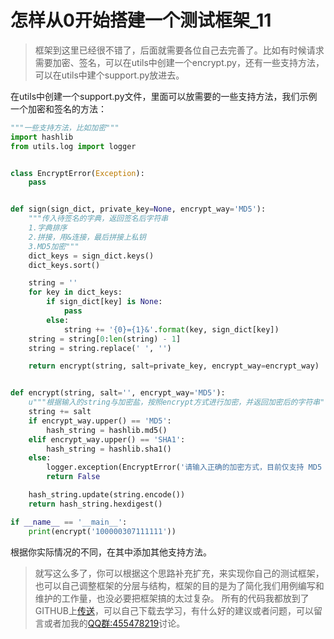 # 怎样从0开始搭建一个测试框架_11

> 框架到这里已经很不错了，后面就需要各位自己去完善了。比如有时候请求需要加密、签名，可以在utils中创建一个encrypt.py，还有一些支持方法，可以在utils中建个support.py放进去。

在utils中创建一个support.py文件，里面可以放需要的一些支持方法，我们示例一个加密和签名的方法：

```python
"""一些支持方法，比如加密"""
import hashlib
from utils.log import logger


class EncryptError(Exception):
    pass


def sign(sign_dict, private_key=None, encrypt_way='MD5'):
    """传入待签名的字典，返回签名后字符串
    1.字典排序
    2.拼接，用&连接，最后拼接上私钥
    3.MD5加密"""
    dict_keys = sign_dict.keys()
    dict_keys.sort()

    string = ''
    for key in dict_keys:
        if sign_dict[key] is None:
            pass
        else:
            string += '{0}={1}&'.format(key, sign_dict[key])
    string = string[0:len(string) - 1]
    string = string.replace(' ', '')

    return encrypt(string, salt=private_key, encrypt_way=encrypt_way)


def encrypt(string, salt='', encrypt_way='MD5'):
    u"""根据输入的string与加密盐，按照encrypt方式进行加密，并返回加密后的字符串"""
    string += salt
    if encrypt_way.upper() == 'MD5':
        hash_string = hashlib.md5()
    elif encrypt_way.upper() == 'SHA1':
        hash_string = hashlib.sha1()
    else:
        logger.exception(EncryptError('请输入正确的加密方式，目前仅支持 MD5 或 SHA1'))
        return False

    hash_string.update(string.encode())
    return hash_string.hexdigest()

if __name__ == '__main__':
    print(encrypt('100000307111111'))
```

根据你实际情况的不同，在其中添加其他支持方法。

> 就写这么多了，你可以根据这个思路补充扩充，来实现你自己的测试框架，也可以自己调整框架的分层与结构，框架的目的是为了简化我们用例编写和维护的工作量，也没必要把框架搞的太过复杂。
> 所有的代码我都放到了GITHUB上[传送](https://github.com/huilansame/Test_framework)，可以自己下载去学习，有什么好的建议或者问题，可以留言或者加我的[QQ群:455478219](https://jq.qq.com/?_wv=1027&k=4EQQKFg)讨论。

